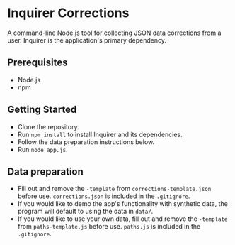 # Inquirer Corrections
A command-line Node.js tool for collecting JSON data corrections from a user. Inquirer is the application's primary dependency. 

## Prerequisites
- Node.js
- npm

## Getting Started
- Clone the repository.
- Run `npm install` to install Inquirer and its dependencies.
- Follow the data preparation instructions below.
- Run `node app.js`.

## Data preparation
- Fill out and remove the `-template` from `corrections-template.json` before use. `corrections.json` is included in the `.gitignore`.
- If you would like to demo the app's functionality with synthetic data, the program will default to using the data in `data/`.
- If you would like to use your own data, fill out and remove the `-template` from `paths-template.js` before use. `paths.js` is included in the `.gitignore`.
